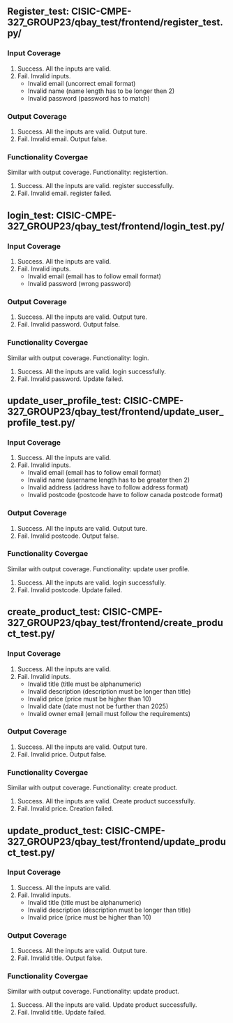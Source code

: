 ## Register_test: CISIC-CMPE-327_GROUP23/qbay_test/frontend/register_test.py/

### Input Coverage 
1. Success. All the inputs are valid.
2. Fail. Invalid inputs.
    * Invalid email (uncorrect email format) 
    * Invalid name (name length has to be longer then 2)
    * Invalid password (password has to match)

### Output Coverage
1. Success. All the inputs are valid. Output ture.
2. Fail. Invalid email. Output false.

### Functionality Covergae
Similar with output coverage.
Functionality: registertion.

1. Success. All the inputs are valid. register successfully.
2. Fail. Invalid email. register failed.



## login_test: CISIC-CMPE-327_GROUP23/qbay_test/frontend/login_test.py/

### Input Coverage 
1. Success. All the inputs are valid.
2. Fail. Invalid inputs.
    * Invalid email (email has to follow email format) 
    * Invalid password (wrong password)

### Output Coverage
1. Success. All the inputs are valid. Output ture.
2. Fail. Invalid password. Output false.

### Functionality Covergae
Similar with output coverage.
Functionality: login.

1. Success. All the inputs are valid. login successfully.
2. Fail. Invalid password. Update failed.


## update_user_profile_test: CISIC-CMPE-327_GROUP23/qbay_test/frontend/update_user_profile_test.py/

### Input Coverage 
1. Success. All the inputs are valid.
2. Fail. Invalid inputs.
    * Invalid email (email has to follow email format) 
    * Invalid name (username length has to be greater then 2)
    * Invalid address (address have to follow address format)
    * Invalid postcode (postcode have to follow canada postcode format)

### Output Coverage
1. Success. All the inputs are valid. Output ture.
2. Fail. Invalid postcode. Output false.

### Functionality Covergae
Similar with output coverage.
Functionality: update user profile.

1. Success. All the inputs are valid. login successfully.
2. Fail. Invalid postcode. Update failed.


## create_product_test: CISIC-CMPE-327_GROUP23/qbay_test/frontend/create_product_test.py/

### Input Coverage 
1. Success. All the inputs are valid.
2. Fail. Invalid inputs.
    * Invalid title (title must be alphanumeric) 
    * Invalid description (description must be longer than title)
    * Invalid price (price must be higher than 10)
    * Invalid date (date must not be further than 2025)
    * Invalid owner email (email must follow the requirements)

### Output Coverage
1. Success. All the inputs are valid. Output ture.
2. Fail. Invalid price. Output false.

### Functionality Covergae
Similar with output coverage.
Functionality: create product.

1. Success. All the inputs are valid. Create product successfully.
2. Fail. Invalid price. Creation failed.



## update_product_test: CISIC-CMPE-327_GROUP23/qbay_test/frontend/update_product_test.py/

### Input Coverage 
1. Success. All the inputs are valid.
2. Fail. Invalid inputs.
    * Invalid title (title must be alphanumeric) 
    * Invalid description (description must be longer than title)
    * Invalid price (price must be higher than 10)

### Output Coverage
1. Success. All the inputs are valid. Output ture.
2. Fail. Invalid title. Output false.

### Functionality Covergae
Similar with output coverage.
Functionality: update product.

1. Success. All the inputs are valid. Update product successfully.
2. Fail. Invalid title. Update failed.
